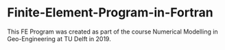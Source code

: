 # Finite-Element-Program-in-Fortran
This FE Program was created as part of the course Numerical Modelling in Geo-Engineering at TU Delft in 2019.
